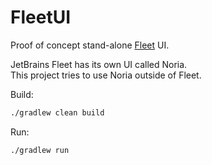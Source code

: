 # FleetUI

Proof of concept stand-alone [Fleet](https://www.jetbrains.com/fleet) UI.

JetBrains Fleet has its own UI called Noria.  
This project tries to use Noria outside of Fleet.

Build:

```bash
./gradlew clean build
```

Run:

```bash
./gradlew run
```
